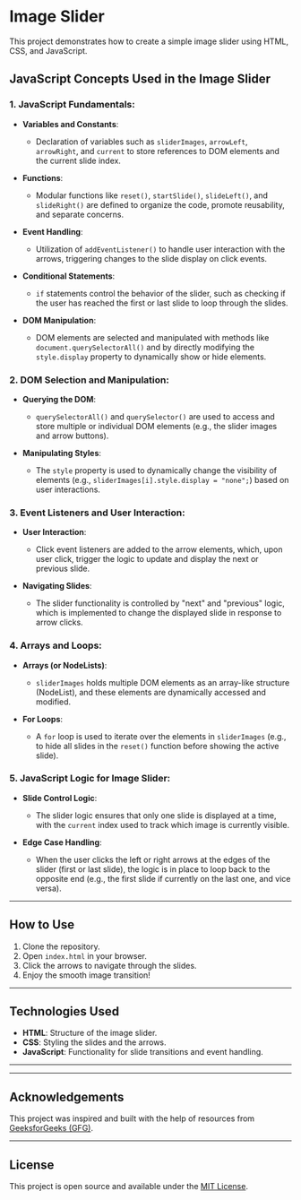 # Image Slider

This project demonstrates how to create a simple image slider using HTML, CSS, and JavaScript.

## JavaScript Concepts Used in the Image Slider

### 1. JavaScript Fundamentals:
- **Variables and Constants**: 
  - Declaration of variables such as `sliderImages`, `arrowLeft`, `arrowRight`, and `current` to store references to DOM elements and the current slide index.
  
- **Functions**: 
  - Modular functions like `reset()`, `startSlide()`, `slideLeft()`, and `slideRight()` are defined to organize the code, promote reusability, and separate concerns.
  
- **Event Handling**: 
  - Utilization of `addEventListener()` to handle user interaction with the arrows, triggering changes to the slide display on click events.

- **Conditional Statements**: 
  - `if` statements control the behavior of the slider, such as checking if the user has reached the first or last slide to loop through the slides.

- **DOM Manipulation**: 
  - DOM elements are selected and manipulated with methods like `document.querySelectorAll()` and by directly modifying the `style.display` property to dynamically show or hide elements.

### 2. DOM Selection and Manipulation:
- **Querying the DOM**: 
  - `querySelectorAll()` and `querySelector()` are used to access and store multiple or individual DOM elements (e.g., the slider images and arrow buttons).
  
- **Manipulating Styles**: 
  - The `style` property is used to dynamically change the visibility of elements (e.g., `sliderImages[i].style.display = "none";`) based on user interactions.

### 3. Event Listeners and User Interaction:
- **User Interaction**: 
  - Click event listeners are added to the arrow elements, which, upon user click, trigger the logic to update and display the next or previous slide.

- **Navigating Slides**: 
  - The slider functionality is controlled by "next" and "previous" logic, which is implemented to change the displayed slide in response to arrow clicks.

### 4. Arrays and Loops:
- **Arrays (or NodeLists)**: 
  - `sliderImages` holds multiple DOM elements as an array-like structure (NodeList), and these elements are dynamically accessed and modified.
  
- **For Loops**: 
  - A `for` loop is used to iterate over the elements in `sliderImages` (e.g., to hide all slides in the `reset()` function before showing the active slide).

### 5. JavaScript Logic for Image Slider:
- **Slide Control Logic**: 
  - The slider logic ensures that only one slide is displayed at a time, with the `current` index used to track which image is currently visible.

- **Edge Case Handling**: 
  - When the user clicks the left or right arrows at the edges of the slider (first or last slide), the logic is in place to loop back to the opposite end (e.g., the first slide if currently on the last one, and vice versa).

---

## How to Use

1. Clone the repository.
2. Open `index.html` in your browser.
3. Click the arrows to navigate through the slides.
4. Enjoy the smooth image transition!

---

## Technologies Used

- **HTML**: Structure of the image slider.
- **CSS**: Styling the slides and the arrows.
- **JavaScript**: Functionality for slide transitions and event handling.

---

---

## Acknowledgements

This project was inspired and built with the help of resources from [GeeksforGeeks (GFG)](https://www.geeksforgeeks.org/).

---

## License

This project is open source and available under the [MIT License](LICENSE).

